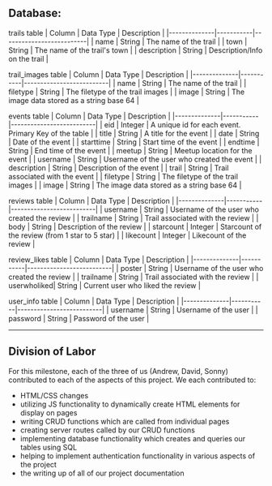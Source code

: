 ## Database:

trails table
| Column | Data Type | Description |
|--------------|-----------|--------------------------|
| name | String | The name of the trail |
| town | String | The name of the trail's town |
| description | String | Description/Info on the trail |

trail_images table
| Column | Data Type | Description |
|--------------|-----------|--------------------------|
| name | String | The name of the trail |
| filetype | String | The filetype of the trail images |
| image | String | The image data stored as a string base 64 |

events table
| Column | Data Type | Description |
|--------------|-----------|--------------------------|
| eid | Integer | A unique id for each event. Primary Key of the table |
| title | String | A title for the event |
| date | String | Date of the event |
| starttime | String | Start time of the event |
| endtime | String | End time of the event |
| meetup | String | Meetup location for the event |
| username | String | Username of the user who created the event |
| description | String | Description of the event |
| trail | String | Trail associated with the event |
| filetype | String | The filetype of the trail images |
| image | String | The image data stored as a string base 64 |

reviews table
| Column | Data Type | Description |
|--------------|-----------|--------------------------|
| username | String | Username of the user who created the review |
| trailname | String | Trail associated with the review |
| body | String | Description of the review |
| starcount | Integer | Starcount of the review (from 1 star to 5 star) |
| likecount | Integer | Likecount of the review |

review_likes table
| Column | Data Type | Description |
|--------------|-----------|--------------------------|
| poster | String | Username of the user who created the review |
| trailname | String | Trail associated with the review |
| userwholiked| String | Current user who liked the review |

user_info table
| Column | Data Type | Description |
|--------------|-----------|--------------------------|
| username | String | Username of the user |
| password | String | Password of the user |

---

## Division of Labor

  For this milestone, each of the three of us (Andrew, David, Sonny) contributed to each of the aspects of this project. We each contributed to:
  - HTML/CSS changes
  - utilizing JS functionality to dynamically create HTML elements for display on pages
  - writing CRUD functions which are called from individual pages
  - creating server routes called by our CRUD functions
  - implementing database functionality which creates and queries our tables using SQL
  - helping to implement authentication functionality in various aspects of the project
  - the writing up of all of our project documentation

